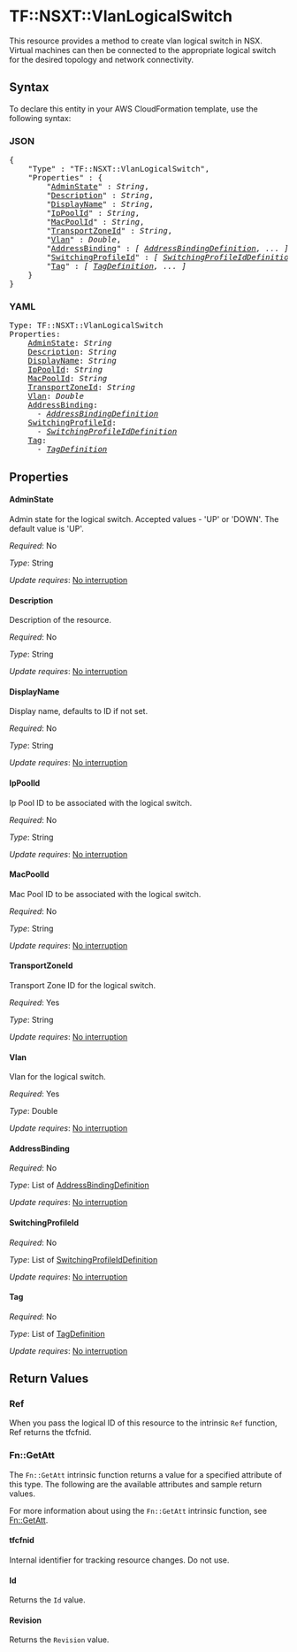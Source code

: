 # TF::NSXT::VlanLogicalSwitch

This resource provides a method to create vlan logical switch in NSX. Virtual machines can then be connected to the appropriate logical switch for the desired topology and network connectivity.

## Syntax

To declare this entity in your AWS CloudFormation template, use the following syntax:

### JSON

<pre>
{
    "Type" : "TF::NSXT::VlanLogicalSwitch",
    "Properties" : {
        "<a href="#adminstate" title="AdminState">AdminState</a>" : <i>String</i>,
        "<a href="#description" title="Description">Description</a>" : <i>String</i>,
        "<a href="#displayname" title="DisplayName">DisplayName</a>" : <i>String</i>,
        "<a href="#ippoolid" title="IpPoolId">IpPoolId</a>" : <i>String</i>,
        "<a href="#macpoolid" title="MacPoolId">MacPoolId</a>" : <i>String</i>,
        "<a href="#transportzoneid" title="TransportZoneId">TransportZoneId</a>" : <i>String</i>,
        "<a href="#vlan" title="Vlan">Vlan</a>" : <i>Double</i>,
        "<a href="#addressbinding" title="AddressBinding">AddressBinding</a>" : <i>[ <a href="addressbindingdefinition.md">AddressBindingDefinition</a>, ... ]</i>,
        "<a href="#switchingprofileid" title="SwitchingProfileId">SwitchingProfileId</a>" : <i>[ <a href="switchingprofileiddefinition.md">SwitchingProfileIdDefinition</a>, ... ]</i>,
        "<a href="#tag" title="Tag">Tag</a>" : <i>[ <a href="tagdefinition.md">TagDefinition</a>, ... ]</i>
    }
}
</pre>

### YAML

<pre>
Type: TF::NSXT::VlanLogicalSwitch
Properties:
    <a href="#adminstate" title="AdminState">AdminState</a>: <i>String</i>
    <a href="#description" title="Description">Description</a>: <i>String</i>
    <a href="#displayname" title="DisplayName">DisplayName</a>: <i>String</i>
    <a href="#ippoolid" title="IpPoolId">IpPoolId</a>: <i>String</i>
    <a href="#macpoolid" title="MacPoolId">MacPoolId</a>: <i>String</i>
    <a href="#transportzoneid" title="TransportZoneId">TransportZoneId</a>: <i>String</i>
    <a href="#vlan" title="Vlan">Vlan</a>: <i>Double</i>
    <a href="#addressbinding" title="AddressBinding">AddressBinding</a>: <i>
      - <a href="addressbindingdefinition.md">AddressBindingDefinition</a></i>
    <a href="#switchingprofileid" title="SwitchingProfileId">SwitchingProfileId</a>: <i>
      - <a href="switchingprofileiddefinition.md">SwitchingProfileIdDefinition</a></i>
    <a href="#tag" title="Tag">Tag</a>: <i>
      - <a href="tagdefinition.md">TagDefinition</a></i>
</pre>

## Properties

#### AdminState

Admin state for the logical switch. Accepted values - 'UP' or 'DOWN'. The default value is 'UP'.

_Required_: No

_Type_: String

_Update requires_: [No interruption](https://docs.aws.amazon.com/AWSCloudFormation/latest/UserGuide/using-cfn-updating-stacks-update-behaviors.html#update-no-interrupt)

#### Description

Description of the resource.

_Required_: No

_Type_: String

_Update requires_: [No interruption](https://docs.aws.amazon.com/AWSCloudFormation/latest/UserGuide/using-cfn-updating-stacks-update-behaviors.html#update-no-interrupt)

#### DisplayName

Display name, defaults to ID if not set.

_Required_: No

_Type_: String

_Update requires_: [No interruption](https://docs.aws.amazon.com/AWSCloudFormation/latest/UserGuide/using-cfn-updating-stacks-update-behaviors.html#update-no-interrupt)

#### IpPoolId

Ip Pool ID to be associated with the logical switch.

_Required_: No

_Type_: String

_Update requires_: [No interruption](https://docs.aws.amazon.com/AWSCloudFormation/latest/UserGuide/using-cfn-updating-stacks-update-behaviors.html#update-no-interrupt)

#### MacPoolId

Mac Pool ID to be associated with the logical switch.

_Required_: No

_Type_: String

_Update requires_: [No interruption](https://docs.aws.amazon.com/AWSCloudFormation/latest/UserGuide/using-cfn-updating-stacks-update-behaviors.html#update-no-interrupt)

#### TransportZoneId

Transport Zone ID for the logical switch.

_Required_: Yes

_Type_: String

_Update requires_: [No interruption](https://docs.aws.amazon.com/AWSCloudFormation/latest/UserGuide/using-cfn-updating-stacks-update-behaviors.html#update-no-interrupt)

#### Vlan

Vlan for the logical switch.

_Required_: Yes

_Type_: Double

_Update requires_: [No interruption](https://docs.aws.amazon.com/AWSCloudFormation/latest/UserGuide/using-cfn-updating-stacks-update-behaviors.html#update-no-interrupt)

#### AddressBinding

_Required_: No

_Type_: List of <a href="addressbindingdefinition.md">AddressBindingDefinition</a>

_Update requires_: [No interruption](https://docs.aws.amazon.com/AWSCloudFormation/latest/UserGuide/using-cfn-updating-stacks-update-behaviors.html#update-no-interrupt)

#### SwitchingProfileId

_Required_: No

_Type_: List of <a href="switchingprofileiddefinition.md">SwitchingProfileIdDefinition</a>

_Update requires_: [No interruption](https://docs.aws.amazon.com/AWSCloudFormation/latest/UserGuide/using-cfn-updating-stacks-update-behaviors.html#update-no-interrupt)

#### Tag

_Required_: No

_Type_: List of <a href="tagdefinition.md">TagDefinition</a>

_Update requires_: [No interruption](https://docs.aws.amazon.com/AWSCloudFormation/latest/UserGuide/using-cfn-updating-stacks-update-behaviors.html#update-no-interrupt)

## Return Values

### Ref

When you pass the logical ID of this resource to the intrinsic `Ref` function, Ref returns the tfcfnid.

### Fn::GetAtt

The `Fn::GetAtt` intrinsic function returns a value for a specified attribute of this type. The following are the available attributes and sample return values.

For more information about using the `Fn::GetAtt` intrinsic function, see [Fn::GetAtt](https://docs.aws.amazon.com/AWSCloudFormation/latest/UserGuide/intrinsic-function-reference-getatt.html).

#### tfcfnid

Internal identifier for tracking resource changes. Do not use.

#### Id

Returns the <code>Id</code> value.

#### Revision

Returns the <code>Revision</code> value.

